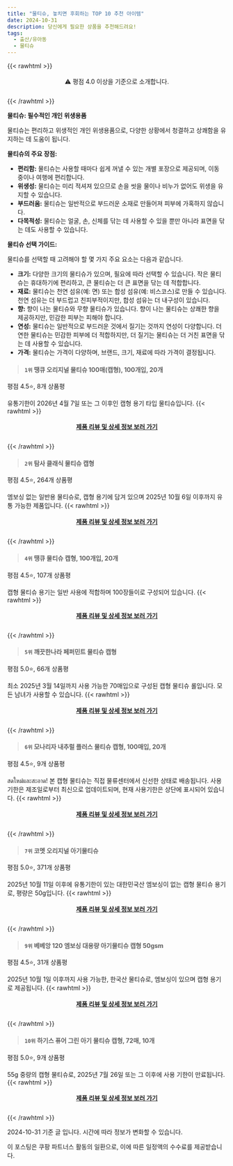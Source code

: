 ```yaml
---
title: "물티슈, 놓치면 후회하는 TOP 10 추천 아이템"
date: 2024-10-31
description: 당신에게 필요한 상품을 추천해드려요!
tags:
  - 출산/유아동
  - 물티슈
---
```

{{< rawhtml >}}<div class="toc" style="text-align: center; height: 50px; line-height: 2;">  <p>⚠️ 평점 4.0 이상을 기준으로 소개합니다.<br></p></div> {{< /rawhtml >}}

**물티슈: 필수적인 개인 위생용품**

물티슈는 편리하고 위생적인 개인 위생용품으로, 다양한 상황에서 청결하고 상쾌함을 유지하는 데 도움이 됩니다.

**물티슈의 주요 장점:**

* **편리함:** 물티슈는 사용할 때마다 쉽게 꺼낼 수 있는 개별 포장으로 제공되며, 이동 중이나 여행에 편리합니다.
* **위생성:** 물티슈는 미리 적셔져 있으므로 손을 씻을 물이나 비누가 없어도 위생을 유지할 수 있습니다.
* **부드러움:** 물티슈는 일반적으로 부드러운 소재로 만들어져 피부에 가혹하지 않습니다.
* **다목적성:** 물티슈는 얼굴, 손, 신체를 닦는 데 사용할 수 있을 뿐만 아니라 표면을 닦는 데도 사용할 수 있습니다.

**물티슈 선택 가이드:**

물티슈를 선택할 때 고려해야 할 몇 가지 주요 요소는 다음과 같습니다.

* **크기:** 다양한 크기의 물티슈가 있으며, 필요에 따라 선택할 수 있습니다. 작은 물티슈는 휴대하기에 편리하고, 큰 물티슈는 더 큰 표면을 닦는 데 적합합니다.
* **재료:** 물티슈는 천연 섬유(예: 면) 또는 합성 섬유(예: 비스코스)로 만들 수 있습니다. 천연 섬유는 더 부드럽고 친피부적이지만, 합성 섬유는 더 내구성이 있습니다.
* **향:** 향이 나는 물티슈와 무향 물티슈가 있습니다. 향이 나는 물티슈는 상쾌한 향을 제공하지만, 민감한 피부는 피해야 합니다.
* **연성:** 물티슈는 일반적으로 부드러운 것에서 질기는 것까지 연성이 다양합니다. 더 연한 물티슈는 민감한 피부에 더 적합하지만, 더 질기는 물티슈는 더 거친 표면을 닦는 데 사용할 수 있습니다.
* **가격:** 물티슈는 가격이 다양하며, 브랜드, 크기, 재료에 따라 가격이 결정됩니다.


>#### `1위` 땡큐 오리지널 물티슈 100매(캡형), 100개입, 20개
평점 4.5⭐, 8개 상품평

유통기한이 2026년 4월 7일 또는 그 이후인 캡형 용기 타입 물티슈입니다.
{{< rawhtml >}}<div class="toc" style="text-align: center; height: 50px; line-height: 2;"><p><b><a href="https://link.coupang.com/re/AFFSDP?lptag=AF5033054&pageKey=6326063614&itemId=19455818615&vendorItemId=87589272149&traceid=V0-153-7d19e77d8175c72a&clickBeacon=f8ab7c40-9784-11ef-90e0-4d0a3ad3270e%7E3&requestid=20241031213803467178559710&token=31850C%7CMIXED">제품 리뷰 및 상세 정보 보러 가기</a></b><br></p> </div>{{< /rawhtml >}}

>#### `2위` 탐사 클래식 물티슈 캡형
평점 4.5⭐, 264개 상품평

엠보싱 없는 일반용 물티슈로, 캡형 용기에 담겨 있으며 2025년 10월 6일 이후까지 유통 가능한 제품입니다.
{{< rawhtml >}}<div class="toc" style="text-align: center; height: 50px; line-height: 2;"><p><b><a href="https://link.coupang.com/re/AFFSDP?lptag=AF5033054&pageKey=305672892&itemId=963428194&vendorItemId=5366452533&traceid=V0-153-df6e481d96579701&requestid=20241031213803467178559710&token=31850C%7CMIXED">제품 리뷰 및 상세 정보 보러 가기</a></b><br></p> </div>{{< /rawhtml >}}

>#### `4위` 땡큐 물티슈 캡형, 100개입, 20개
평점 4.5⭐, 107개 상품평

캡형 물티슈 용기는 일반 사용에 적합하며 100장들이로 구성되어 있습니다.
{{< rawhtml >}}<div class="toc" style="text-align: center; height: 50px; line-height: 2;"><p><b><a href="https://link.coupang.com/re/AFFSDP?lptag=AF5033054&pageKey=3888576&itemId=20345775&vendorItemId=78918774439&traceid=V0-153-0f0049653e4c8ec9&clickBeacon=f8ab7c40-9784-11ef-a223-0bbc765b5450%7E3&requestid=20241031213803467178559710&token=31850C%7CMIXED">제품 리뷰 및 상세 정보 보러 가기</a></b><br></p> </div>{{< /rawhtml >}}

>#### `5위` 깨끗한나라 페퍼민트 물티슈 캡형
평점 5.0⭐, 66개 상품평

최소 2025년 3월 14일까지 사용 가능한 70매입으로 구성된 캡형 물티슈 롤입니다. 모든 남녀가 사용할 수 있습니다.
{{< rawhtml >}}<div class="toc" style="text-align: center; height: 50px; line-height: 2;"><p><b><a href="https://link.coupang.com/re/AFFSDP?lptag=AF5033054&pageKey=8255471863&itemId=12992372&vendorItemId=3059399258&traceid=V0-153-439ac6db4715d9d3&requestid=20241031213803467178559710&token=31850C%7CMIXED">제품 리뷰 및 상세 정보 보러 가기</a></b><br></p> </div>{{< /rawhtml >}}

>#### `6위` 모나리자 내추럴 플러스 물티슈 캡형, 100매입, 20개
평점 4.5⭐, 9개 상품평

สดใหม่และสะอาด! 본 캡형 물티슈는 직접 물류센터에서 신선한 상태로 배송됩니다. 사용기한은 제조일로부터 최신으로 업데이트되며, 현재 사용기한은 상단에 표시되어 있습니다.
{{< rawhtml >}}<div class="toc" style="text-align: center; height: 50px; line-height: 2;"><p><b><a href="https://link.coupang.com/re/AFFSDP?lptag=AF5033054&pageKey=8312207271&itemId=20090688205&vendorItemId=90725556049&traceid=V0-153-39aefbab4535cab6&clickBeacon=f8ab7c40-9784-11ef-a018-f5d66d0c515c%7E3&requestid=20241031213803467178559710&token=31850C%7CMIXED">제품 리뷰 및 상세 정보 보러 가기</a></b><br></p> </div>{{< /rawhtml >}}

>#### `7위` 코멧 오리지널 아기물티슈
평점 5.0⭐, 371개 상품평

2025년 10월 11일 이후에 유통기한이 있는 대한민국산 엠보싱이 없는 캡형 물티슈 용기로, 평량은 50g입니다.
{{< rawhtml >}}<div class="toc" style="text-align: center; height: 50px; line-height: 2;"><p><b><a href="https://link.coupang.com/re/AFFSDP?lptag=AF5033054&pageKey=188227098&itemId=6706535406&vendorItemId=74000115996&traceid=V0-153-91fd29a018dd6edb&requestid=20241031213803467178559710&token=31850C%7CMIXED">제품 리뷰 및 상세 정보 보러 가기</a></b><br></p> </div>{{< /rawhtml >}}

>#### `9위` 베베앙 120 엠보싱 대용량 아기물티슈 캡형 50gsm
평점 4.5⭐, 31개 상품평

2025년 10월 1일 이후까지 사용 가능한, 한국산 물티슈로, 엠보싱이 있으며 캡형 용기로 제공됩니다.
{{< rawhtml >}}<div class="toc" style="text-align: center; height: 50px; line-height: 2;"><p><b><a href="https://link.coupang.com/re/AFFSDP?lptag=AF5033054&pageKey=7857901568&itemId=21436080703&vendorItemId=84095676789&traceid=V0-153-0479d98eb61282b5&requestid=20241031213803467178559710&token=31850C%7CMIXED">제품 리뷰 및 상세 정보 보러 가기</a></b><br></p> </div>{{< /rawhtml >}}

>#### `10위` 하기스 퓨어 그린 아기 물티슈 캡형, 72매, 10개
평점 5.0⭐, 9개 상품평

55g 중량의 캡형 물티슈로, 2025년 7월 26일 또는 그 이후에 사용 기한이 만료됩니다.
{{< rawhtml >}}<div class="toc" style="text-align: center; height: 50px; line-height: 2;"><p><b><a href="https://link.coupang.com/re/AFFSDP?lptag=AF5033054&pageKey=6615096004&itemId=15016467162&vendorItemId=82239205259&traceid=V0-153-aa1e39e945998954&clickBeacon=f8ab7c40-9784-11ef-a66e-ae27e546eb32%7E3&requestid=20241031213803467178559710&token=31850C%7CMIXED">제품 리뷰 및 상세 정보 보러 가기</a></b><br></p> </div>{{< /rawhtml >}}


2024-10-31 기준 글 입니다.
시간에 따라 정보가 변화할 수 있습니다.

이 포스팅은 쿠팡 파트너스 활동의 일환으로, 이에 따른 일정액의 수수료를 제공받습니다.